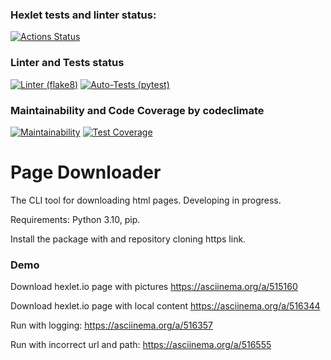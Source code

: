 ### Hexlet tests and linter status:
[![Actions Status](https://github.com/eugenenazirov/python-project-lvl3/workflows/hexlet-check/badge.svg)](https://github.com/eugenenazirov/python-project-lvl3/actions)

### Linter and Tests status
[![Linter (flake8)](https://github.com/eugenenazirov/python-project-lvl3/actions/workflows/linter.yml/badge.svg?event=push)](https://github.com/eugenenazirov/python-project-lvl3/actions/workflows/linter.yml)
[![Auto-Tests (pytest)](https://github.com/eugenenazirov/python-project-lvl3/actions/workflows/tests.yml/badge.svg?event=push)](https://github.com/eugenenazirov/python-project-lvl3/actions/workflows/tests.yml)

### Maintainability and Code Coverage by codeclimate
[![Maintainability](https://api.codeclimate.com/v1/badges/da0be44f485d133a8522/maintainability)](https://codeclimate.com/github/eugenenazirov/python-project-lvl3/maintainability)
[![Test Coverage](https://api.codeclimate.com/v1/badges/da0be44f485d133a8522/test_coverage)](https://codeclimate.com/github/eugenenazirov/python-project-lvl3/test_coverage)

# Page Downloader
The CLI tool for downloading html pages.
Developing in progress.

Requirements: Python 3.10, pip.

Install the package with <pip install> and repository cloning https link.


### Demo
Download hexlet.io page with pictures
https://asciinema.org/a/515160

Download hexlet.io page with local content
https://asciinema.org/a/516344

Run with logging:
https://asciinema.org/a/516357

Run with incorrect url and path:
https://asciinema.org/a/516555
